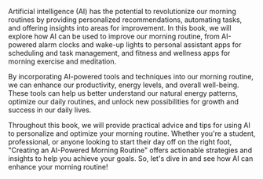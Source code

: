 

Artificial intelligence (AI) has the potential to revolutionize our morning routines by providing personalized recommendations, automating tasks, and offering insights into areas for improvement. In this book, we will explore how AI can be used to improve our morning routine, from AI-powered alarm clocks and wake-up lights to personal assistant apps for scheduling and task management, and fitness and wellness apps for morning exercise and meditation.

By incorporating AI-powered tools and techniques into our morning routine, we can enhance our productivity, energy levels, and overall well-being. These tools can help us better understand our natural energy patterns, optimize our daily routines, and unlock new possibilities for growth and success in our daily lives.

Throughout this book, we will provide practical advice and tips for using AI to personalize and optimize your morning routine. Whether you're a student, professional, or anyone looking to start their day off on the right foot, "Creating an AI-Powered Morning Routine" offers actionable strategies and insights to help you achieve your goals. So, let's dive in and see how AI can enhance your morning routine!
